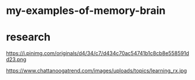 # my-examples-of-memory-brain


# research 


https://i.pinimg.com/originals/d4/34/c7/d434c70ac54741b1c8cb8e558591dd23.png


https://www.chattanoogatrend.com/images/uploads/topics/learning_rx.jpg


